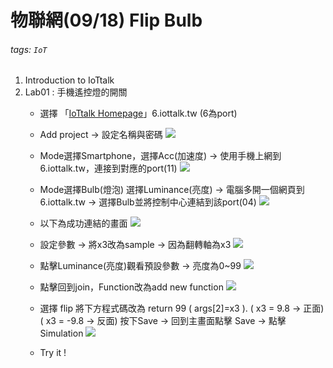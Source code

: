 #  物聯網(09/18) Flip Bulb
###### tags: `IoT`

1. Introduction to IoTtalk
2. Lab01 : 手機遙控燈的開關
	* 選擇 「[IoTtalk Homepage](http://6.iottalk.tw)」6.iottalk.tw (6為port)
	* Add project -> 設定名稱與密碼
    ![](https://i.imgur.com/k0SQNGX.png)


	* Mode選擇Smartphone，選擇Acc(加速度)
	-> 使用手機上網到6.iottalk.tw，連接到對應的port(11)
    ![](https://i.imgur.com/0Wan4XJ.png)


	* Mode選擇Bulb(燈泡)  選擇Luminance(亮度)
	-> 電腦多開一個網頁到6.iottalk.tw
	-> 選擇Bulb並將控制中心連結到該port(04)
    ![](https://i.imgur.com/jffGMg8.png)


	* 以下為成功連結的畫面
    ![](https://i.imgur.com/ihe6yiF.png)


	* 設定參數 -> 將x3改為sample -> 因為翻轉軸為x3
    ![](https://i.imgur.com/A5Scnnk.png)


	* 點擊Luminance(亮度)觀看預設參數  -> 亮度為0~99
    ![](https://i.imgur.com/8FOJiOi.png)

    
	* 點擊回到join，Function改為add new function
    ![](https://i.imgur.com/RWV2Dlo.png)

	*  選擇 flip 將下方程式碼改為 return 99 
	( args[2]=x3 ). ( x3 = 9.8 -> 正面) ( x3 = -9.8 -> 反面)
	按下Save -> 回到主畫面點擊 Save -> 點擊 Simulation
    ![](https://i.imgur.com/4S36pUT.png)


	* Try it !


	
